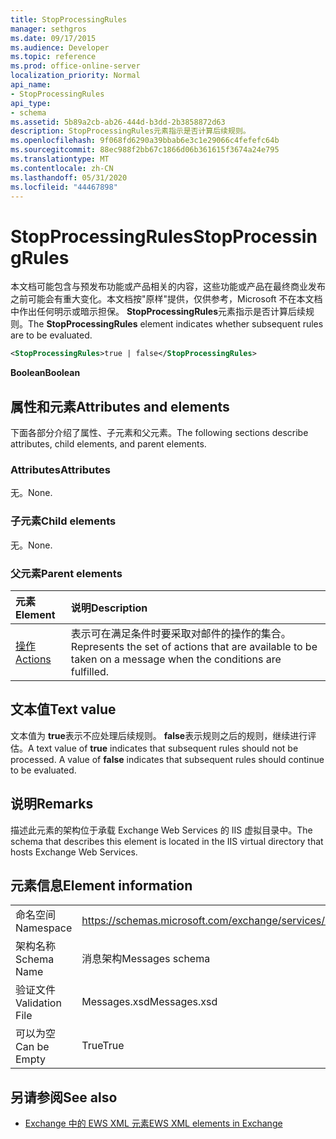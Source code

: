 ```yaml
---
title: StopProcessingRules
manager: sethgros
ms.date: 09/17/2015
ms.audience: Developer
ms.topic: reference
ms.prod: office-online-server
localization_priority: Normal
api_name:
- StopProcessingRules
api_type:
- schema
ms.assetid: 5b89a2cb-ab26-444d-b3dd-2b3858872d63
description: StopProcessingRules元素指示是否计算后续规则。
ms.openlocfilehash: 9f068fd6290a39bbab6e3c1e29066c4fefefc64b
ms.sourcegitcommit: 88ec988f2bb67c1866d06b361615f3674a24e795
ms.translationtype: MT
ms.contentlocale: zh-CN
ms.lasthandoff: 05/31/2020
ms.locfileid: "44467898"
---
```

# <a name="stopprocessingrules"></a><span data-ttu-id="142d5-103">StopProcessingRules</span><span class="sxs-lookup"><span data-stu-id="142d5-103">StopProcessingRules</span></span>

<span data-ttu-id="142d5-104">本文档可能包含与预发布功能或产品相关的内容，这些功能或产品在最终商业发布之前可能会有重大变化。本文档按"原样"提供，仅供参考，Microsoft 不在本文档中作出任何明示或暗示担保。 **StopProcessingRules**元素指示是否计算后续规则。</span><span class="sxs-lookup"><span data-stu-id="142d5-104">The **StopProcessingRules** element indicates whether subsequent rules are to be evaluated.</span></span> 
  
```XML
<StopProcessingRules>true | false</StopProcessingRules>
```

 <span data-ttu-id="142d5-105">**Boolean**</span><span class="sxs-lookup"><span data-stu-id="142d5-105">**Boolean**</span></span>
## <a name="attributes-and-elements"></a><span data-ttu-id="142d5-106">属性和元素</span><span class="sxs-lookup"><span data-stu-id="142d5-106">Attributes and elements</span></span>

<span data-ttu-id="142d5-107">下面各部分介绍了属性、子元素和父元素。</span><span class="sxs-lookup"><span data-stu-id="142d5-107">The following sections describe attributes, child elements, and parent elements.</span></span>
  
### <a name="attributes"></a><span data-ttu-id="142d5-108">Attributes</span><span class="sxs-lookup"><span data-stu-id="142d5-108">Attributes</span></span>

<span data-ttu-id="142d5-109">无。</span><span class="sxs-lookup"><span data-stu-id="142d5-109">None.</span></span>
  
### <a name="child-elements"></a><span data-ttu-id="142d5-110">子元素</span><span class="sxs-lookup"><span data-stu-id="142d5-110">Child elements</span></span>

<span data-ttu-id="142d5-111">无。</span><span class="sxs-lookup"><span data-stu-id="142d5-111">None.</span></span>
  
### <a name="parent-elements"></a><span data-ttu-id="142d5-112">父元素</span><span class="sxs-lookup"><span data-stu-id="142d5-112">Parent elements</span></span>

|<span data-ttu-id="142d5-113">**元素**</span><span class="sxs-lookup"><span data-stu-id="142d5-113">**Element**</span></span>|<span data-ttu-id="142d5-114">**说明**</span><span class="sxs-lookup"><span data-stu-id="142d5-114">**Description**</span></span>|
|:-----|:-----|
|[<span data-ttu-id="142d5-115">操作</span><span class="sxs-lookup"><span data-stu-id="142d5-115">Actions</span></span>](actions.md) <br/> |<span data-ttu-id="142d5-116">表示可在满足条件时要采取对邮件的操作的集合。</span><span class="sxs-lookup"><span data-stu-id="142d5-116">Represents the set of actions that are available to be taken on a message when the conditions are fulfilled.</span></span>  <br/> |
   
## <a name="text-value"></a><span data-ttu-id="142d5-117">文本值</span><span class="sxs-lookup"><span data-stu-id="142d5-117">Text value</span></span>

<span data-ttu-id="142d5-p101">文本值为 **true**表示不应处理后续规则。 **false**表示规则之后的规则，继续进行评估。</span><span class="sxs-lookup"><span data-stu-id="142d5-p101">A text value of **true** indicates that subsequent rules should not be processed. A value of **false** indicates that subsequent rules should continue to be evaluated.</span></span> 
  
## <a name="remarks"></a><span data-ttu-id="142d5-120">说明</span><span class="sxs-lookup"><span data-stu-id="142d5-120">Remarks</span></span>

<span data-ttu-id="142d5-121">描述此元素的架构位于承载 Exchange Web Services 的 IIS 虚拟目录中。</span><span class="sxs-lookup"><span data-stu-id="142d5-121">The schema that describes this element is located in the IIS virtual directory that hosts Exchange Web Services.</span></span>
  
## <a name="element-information"></a><span data-ttu-id="142d5-122">元素信息</span><span class="sxs-lookup"><span data-stu-id="142d5-122">Element information</span></span>

|||
|:-----|:-----|
|<span data-ttu-id="142d5-123">命名空间</span><span class="sxs-lookup"><span data-stu-id="142d5-123">Namespace</span></span>  <br/> |https://schemas.microsoft.com/exchange/services/2006/messages  <br/> |
|<span data-ttu-id="142d5-124">架构名称</span><span class="sxs-lookup"><span data-stu-id="142d5-124">Schema Name</span></span>  <br/> |<span data-ttu-id="142d5-125">消息架构</span><span class="sxs-lookup"><span data-stu-id="142d5-125">Messages schema</span></span>  <br/> |
|<span data-ttu-id="142d5-126">验证文件</span><span class="sxs-lookup"><span data-stu-id="142d5-126">Validation File</span></span>  <br/> |<span data-ttu-id="142d5-127">Messages.xsd</span><span class="sxs-lookup"><span data-stu-id="142d5-127">Messages.xsd</span></span>  <br/> |
|<span data-ttu-id="142d5-128">可以为空</span><span class="sxs-lookup"><span data-stu-id="142d5-128">Can be Empty</span></span>  <br/> |<span data-ttu-id="142d5-129">True</span><span class="sxs-lookup"><span data-stu-id="142d5-129">True</span></span>  <br/> |
   
## <a name="see-also"></a><span data-ttu-id="142d5-130">另请参阅</span><span class="sxs-lookup"><span data-stu-id="142d5-130">See also</span></span>



- [<span data-ttu-id="142d5-131">Exchange 中的 EWS XML 元素</span><span class="sxs-lookup"><span data-stu-id="142d5-131">EWS XML elements in Exchange</span></span>](ews-xml-elements-in-exchange.md)

